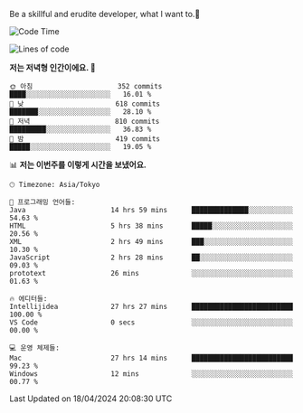 Be a skillful and erudite developer, what I want to.👶

<!--START_SECTION:waka-->
![Code Time](http://img.shields.io/badge/Code%20Time-712%20hrs%205%20mins-blue)

![Lines of code](https://img.shields.io/badge/%EC%A0%80%EB%8A%94%20%EC%97%AC%ED%83%9C%EA%B9%8C%EC%A7%80%20-1.6%20million%20%EC%A4%84%EC%9D%98%20%EC%BD%94%EB%93%9C%EB%A5%BC%20%EC%9E%91%EC%84%B1%ED%96%88%EC%96%B4%EC%9A%94.-blue)

**저는 저녁형 인간이에요. 🦉** 

```text
🌞 아침                     352 commits         ████░░░░░░░░░░░░░░░░░░░░░   16.01 % 
🌆 낮　                     618 commits         ███████░░░░░░░░░░░░░░░░░░   28.10 % 
🌃 저녁                     810 commits         █████████░░░░░░░░░░░░░░░░   36.83 % 
🌙 밤　                     419 commits         █████░░░░░░░░░░░░░░░░░░░░   19.05 % 
```


📊 **저는 이번주를 이렇게 시간을 보냈어요.** 

```text
🕑︎ Timezone: Asia/Tokyo

💬 프로그래밍 언어들: 
Java                     14 hrs 59 mins      ██████████████░░░░░░░░░░░   54.63 % 
HTML                     5 hrs 38 mins       █████░░░░░░░░░░░░░░░░░░░░   20.56 % 
XML                      2 hrs 49 mins       ███░░░░░░░░░░░░░░░░░░░░░░   10.30 % 
JavaScript               2 hrs 28 mins       ██░░░░░░░░░░░░░░░░░░░░░░░   09.03 % 
prototext                26 mins             ░░░░░░░░░░░░░░░░░░░░░░░░░   01.63 % 

🔥 에디터들: 
Intellijidea             27 hrs 27 mins      █████████████████████████   100.00 % 
VS Code                  0 secs              ░░░░░░░░░░░░░░░░░░░░░░░░░   00.00 % 

💻 운영 체제들: 
Mac                      27 hrs 14 mins      █████████████████████████   99.23 % 
Windows                  12 mins             ░░░░░░░░░░░░░░░░░░░░░░░░░   00.77 % 
```


 Last Updated on 18/04/2024 20:08:30 UTC
<!--END_SECTION:waka-->
